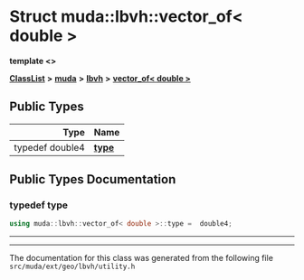 

# Struct muda::lbvh::vector\_of&lt; double &gt;

**template &lt;&gt;**



[**ClassList**](annotated.md) **>** [**muda**](namespacemuda.md) **>** [**lbvh**](namespacemuda_1_1lbvh.md) **>** [**vector\_of&lt; double &gt;**](structmuda_1_1lbvh_1_1vector__of_3_01double_01_4.md)






















## Public Types

| Type | Name |
| ---: | :--- |
| typedef double4 | [**type**](#typedef-type)  <br> |
















































## Public Types Documentation




### typedef type 

```C++
using muda::lbvh::vector_of< double >::type =  double4;
```




<hr>

------------------------------
The documentation for this class was generated from the following file `src/muda/ext/geo/lbvh/utility.h`


